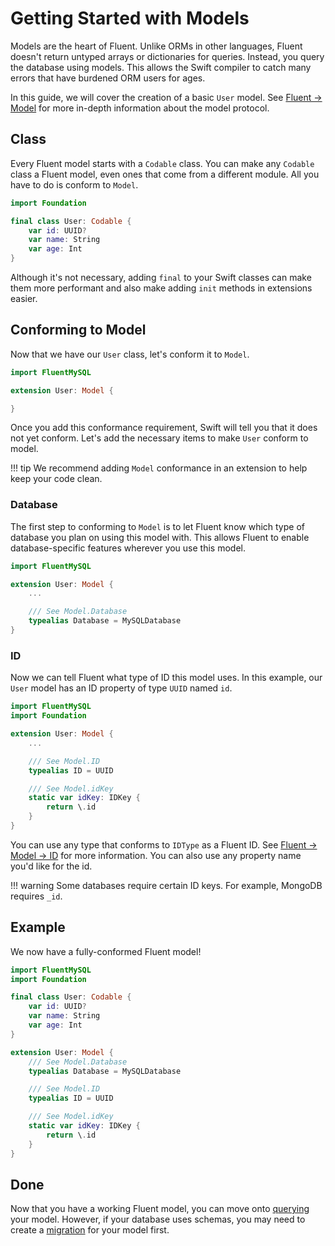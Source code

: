 # Getting Started with Models

Models are the heart of Fluent. Unlike ORMs in other languages, Fluent doesn't return untyped 
arrays or dictionaries for queries. Instead, you query the database using models. This allows the 
Swift compiler to catch many errors that have burdened ORM users for ages.

In this guide, we will cover the creation of a basic `User` model. See [Fluent &rarr; Model](../model.md) for
more in-depth information about the model protocol.

## Class

Every Fluent model starts with a `Codable` class. You can make any `Codable` class a Fluent model, 
even ones that come from a different module. All you have to do is conform to `Model`. 

```swift
import Foundation

final class User: Codable {
    var id: UUID?
    var name: String
    var age: Int
}
```

Although it's not necessary, adding `final` to your Swift classes can make them more performant
and also make adding `init` methods in extensions easier.

## Conforming to Model

Now that we have our `User` class, let's conform it to `Model`.


```swift
import FluentMySQL

extension User: Model {

}
```

Once you add this conformance requirement, Swift will tell you that it does not yet conform.
Let's add the necessary items to make `User` conform to model.

!!! tip
    We recommend adding `Model` conformance in an extension to help keep your code clean.

### Database

The first step to conforming to `Model` is to let Fluent know which type of database you plan
on using this model with. This allows Fluent to enable database-specific features wherever you
use this model.

```swift
import FluentMySQL

extension User: Model {
    ... 

    /// See Model.Database
    typealias Database = MySQLDatabase
}
```

### ID

Now we can tell Fluent what type of ID this model uses. In this example, our `User` model
has an ID property of type `UUID` named `id`.


```swift
import FluentMySQL
import Foundation

extension User: Model {
    ...

    /// See Model.ID
    typealias ID = UUID

    /// See Model.idKey
    static var idKey: IDKey {
        return \.id
    }
}
```

You can use any type that conforms to `IDType` as a Fluent ID. See [Fluent &rarr; Model &rarr; ID](../model.md#id) for more information.
You can also use any property name you'd like for the id.

!!! warning
    Some databases require certain ID keys. For example, MongoDB requires `_id`.


## Example

We now have a fully-conformed Fluent model!


```swift
import FluentMySQL
import Foundation

final class User: Codable {
    var id: UUID?
    var name: String
    var age: Int
}

extension User: Model {
    /// See Model.Database
    typealias Database = MySQLDatabase

    /// See Model.ID
    typealias ID = UUID

    /// See Model.idKey
    static var idKey: IDKey {
        return \.id
    }
}
```

## Done

Now that you have a working Fluent model, you can move onto [querying](querying.md) your model. 
However, if your database uses schemas, you may need to create a [migration](migrations.md) for your model first.

